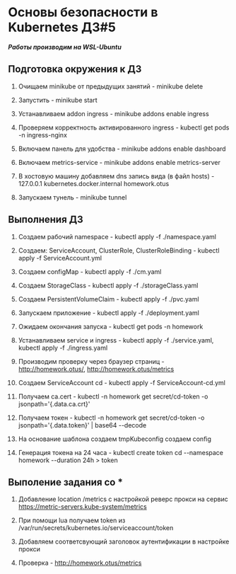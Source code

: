 # Основы безопасности в Kubernetes ДЗ#5


***Работы производим на WSL-Ubuntu***


## Подготовка окружения к ДЗ
1) Очищаем minikube от предыдущих занятий - minikube delete

2) Запустить - minikube start

3) Устанавливаем addon ingress - minikube addons enable ingress

4) Проверяем корректность активированного ingress - kubectl get pods -n ingress-nginx

5) Включаем панель для удобства - minikube addons enable dashboard

6) Включаем metrics-service - minikube addons enable metrics-server

7) В хостовую машину добавляем dns запись вида (в файл hosts) - 127.0.0.1 kubernetes.docker.internal homework.otus

8) Запускаем тунель - minikube tunnel

## Выполнения ДЗ
1) Создаем рабочий namespace - kubectl apply -f ./namespace.yaml

2) Создаем: ServiceAccount, ClusterRole, ClusterRoleBinding - kubectl apply -f ServiceAccount.yml

3) Создаем configMap - kubectl apply -f ./cm.yaml

4) Создаем StorageClass - kubectl apply -f ./storageClass.yaml

5) Создаем PersistentVolumeClaim - kubectl apply -f ./pvc.yaml

6) Запускаем приложение - kubectl apply -f ./deployment.yaml

7) Ожидаем окончания запуска - kubectl get pods -n homework

8) Устанавливаем service и ingress - kubectl apply -f ./service.yaml, kubectl apply -f ./ingress.yaml

9) Производим проверку через браузер страниц - http://homework.otus/, http://homework.otus/metrics

10) Создаем ServiceAccount cd - kubectl apply -f ServiceAccount-cd.yml

11) Получаем ca.cert -  kubectl -n homework get secret/cd-token -o jsonpath='{.data.ca\.crt}'

12) Получаем токен - kubectl -n homework get secret/cd-token -o jsonpath='{.data.token}' | base64 --decode

13) На основание шаблона создаем tmpKubeconfig создаем config

14) Генерация токена на 24 часа -  kubectl create token cd --namespace homework --duration 24h > token

## Выполение задания со *
1) Добавление location /metrics c настройкой реверс прокси на сервис https://metric-servers.kube-system/metrics

2) При помощи lua получаем token из /var/run/secrets/kubernetes.io/serviceaccount/token

3) Добавляем соответсвующий заголовок аутентификации в настройке прокси

4) Проверка - http://homework.otus/metrics
